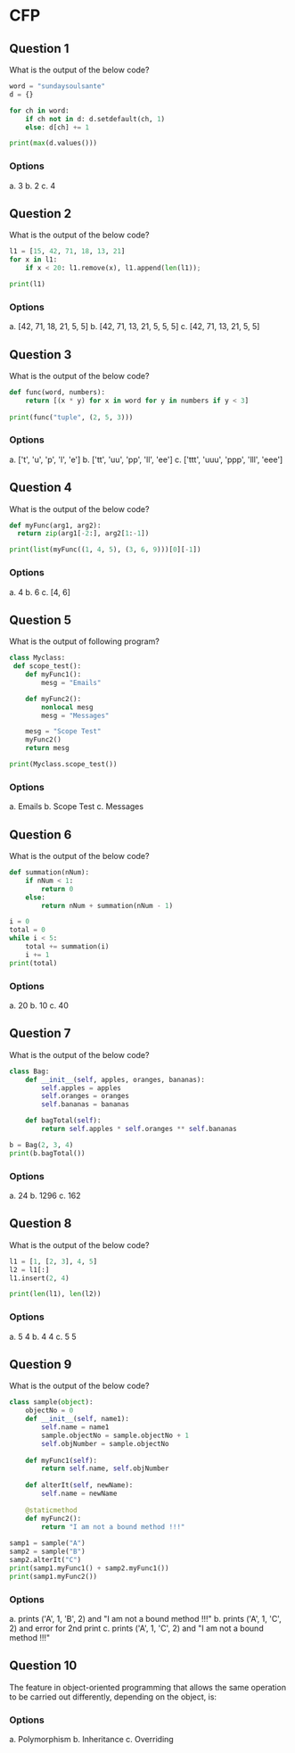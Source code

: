 # CFP

## Question 1
What is the output of the below code?
````python
word = "sundaysoulsante"
d = {}

for ch in word:
    if ch not in d: d.setdefault(ch, 1)
    else: d[ch] += 1

print(max(d.values()))
````
### Options
a. 3
b. 2
c. 4

## Question 2
What is the output of the below code?
````python
l1 = [15, 42, 71, 18, 13, 21]
for x in l1:
    if x < 20: l1.remove(x), l1.append(len(l1)); 

print(l1)
````
### Options
a. [42, 71, 18, 21, 5, 5]
b. [42, 71, 13, 21, 5, 5, 5]
c. [42, 71, 13, 21, 5, 5]

## Question 3
What is the output of the below code?
````python
def func(word, numbers):
    return [(x * y) for x in word for y in numbers if y < 3]
    
print(func("tuple", (2, 5, 3)))
````
### Options
a. ['t', 'u', 'p', 'l', 'e']
b. ['tt', 'uu', 'pp', 'll', 'ee']
c. ['ttt', 'uuu', 'ppp', 'lll', 'eee']

## Question 4
What is the output of the below code?
````python
def myFunc(arg1, arg2):
  return zip(arg1[-2:], arg2[1:-1])

print(list(myFunc((1, 4, 5), (3, 6, 9)))[0][-1])
````
### Options
a. 4
b. 6
c. [4, 6]

## Question 5
What is the output of following program?
````python
class Myclass:
 def scope_test():
    def myFunc1():
        mesg = "Emails"

    def myFunc2():
        nonlocal mesg
        mesg = "Messages"

    mesg = "Scope Test"
    myFunc2()
    return mesg

print(Myclass.scope_test())
````
### Options
a. Emails
b. Scope Test
c. Messages

## Question 6
What is the output of the below code?
````python
def summation(nNum):
    if nNum < 1:
        return 0
    else:
        return nNum + summation(nNum - 1)

i = 0 
total = 0
while i < 5:
    total += summation(i)
    i += 1
print(total)
````
### Options
a. 20
b. 10
c. 40

## Question 7
What is the output of the below code?
````python
class Bag:
    def __init__(self, apples, oranges, bananas):
        self.apples = apples 
        self.oranges = oranges
        self.bananas = bananas

    def bagTotal(self):
        return self.apples * self.oranges ** self.bananas

b = Bag(2, 3, 4)
print(b.bagTotal())
````
### Options
a. 24
b. 1296
c. 162

## Question 8
What is the output of the below code?
````python
l1 = [1, [2, 3], 4, 5]
l2 = l1[:]
l1.insert(2, 4)

print(len(l1), len(l2))
````
### Options
a. 5 4
b. 4 4
c. 5 5

## Question 9
What is the output of the below code?
````python
class sample(object): 
    objectNo = 0
    def __init__(self, name1): 
        self.name = name1 
        sample.objectNo = sample.objectNo + 1
        self.objNumber = sample.objectNo 
  
    def myFunc1(self): 
        return self.name, self.objNumber
  
    def alterIt(self, newName): 
        self.name = newName 
  
    @staticmethod
    def myFunc2(): 
        return "I am not a bound method !!!"
  
samp1 = sample("A") 
samp2 = sample("B") 
samp2.alterIt("C") 
print(samp1.myFunc1() + samp2.myFunc1())
print(samp1.myFunc2())
````
### Options
a. prints ('A', 1, 'B', 2) and "I am not a bound method !!!"
b. prints ('A', 1, 'C', 2) and error for 2nd print
c. prints ('A', 1, 'C', 2) and "I am not a bound method !!!"

## Question 10
The feature in object-oriented programming that allows the same operation to be carried out differently, depending on the object, is:
### Options
a. Polymorphism
b. Inheritance
c. Overriding


